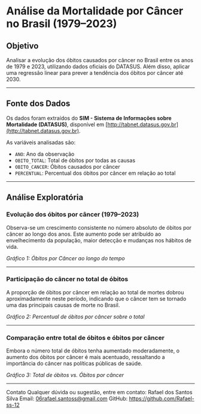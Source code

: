 # Análise da Mortalidade por Câncer no Brasil (1979–2023)

## Objetivo

Analisar a evolução dos óbitos causados por câncer no Brasil entre os anos de 1979 e 2023, utilizando dados oficiais do DATASUS. Além disso, aplicar uma regressão linear para prever a tendência dos óbitos por câncer até 2030.

---

## Fonte dos Dados

Os dados foram extraídos do **SIM - Sistema de Informações sobre Mortalidade (DATASUS)**, disponível em [http://tabnet.datasus.gov.br](http://tabnet.datasus.gov.br).

As variáveis analisadas são:

- `ANO`: Ano da observação  
- `OBITO_TOTAL`: Total de óbitos por todas as causas  
- `OBITO_CANCER`: Óbitos causados por câncer  
- `PERCENTUAL`: Percentual dos óbitos por câncer em relação ao total

---

## Análise Exploratória

### Evolução dos óbitos por câncer (1979–2023)

Observa-se um crescimento consistente no número absoluto de óbitos por câncer ao longo dos anos. Este aumento pode ser atribuído ao envelhecimento da população, maior detecção e mudanças nos hábitos de vida.

*Gráfico 1: Óbitos por Câncer ao longo do tempo*

---

### Participação do câncer no total de óbitos

A proporção de óbitos por câncer em relação ao total de mortes dobrou aproximadamente neste período, indicando que o câncer tem se tornado uma das principais causas de morte no Brasil.

*Gráfico 2: Percentual de óbitos por câncer sobre o total*

---

### Comparação entre total de óbitos e óbitos por câncer

Embora o número total de óbitos tenha aumentado moderadamente, o aumento dos óbitos por câncer é mais acentuado, ressaltando a importância do câncer nas políticas públicas de saúde.

*Gráfico 3: Total de óbitos vs. Óbitos por câncer*

---

Contato
Qualquer dúvida ou sugestão, entre em contato:
Rafael dos Santos Silva
Email: 06rafael.santoss@gmail.com
GitHub: https://github.com/Rafael-ss-12
